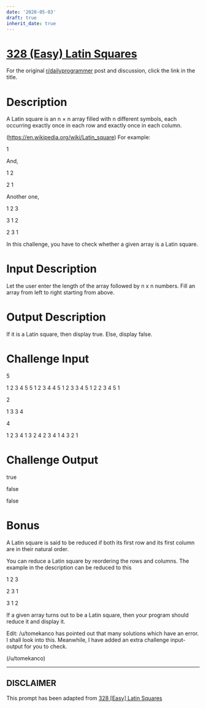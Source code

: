 ```yaml
---
date: '2020-05-03'
draft: true
inherit_date: true
---
```


# [328 (Easy) Latin Squares](https://www.reddit.com/r/dailyprogrammer/comments/6v29zk/170821_challenge_328_easy_latin_squares/)

For the original [r/dailyprogrammer](https://www.reddit.com/r/dailyprogrammer/) post and discussion, click the link in the title.

# Description
A Latin square is an n × n array filled with n different symbols, each occurring exactly once in each row and exactly once in each column.

(https://en.wikipedia.org/wiki/Latin_square)
For example:

1

And,

1 2

2 1

Another one, 

1 2 3 

3 1 2

2 3 1

In this challenge, you have to check whether a given array is a Latin square. 

# Input Description
Let the user enter the length of the array followed by n x n numbers. Fill an array from left to right starting from above. 

# Output Description
If it is a Latin square, then display true. Else, display false. 

# Challenge Input
5 

1 2 3 4 5 5 1 2 3 4 4 5 1 2 3 3 4 5 1 2 2 3 4 5 1

2

1 3 3 4

4

1 2 3 4 1 3 2 4 2 3 4 1 4 3 2 1 

# Challenge Output
true

false

false 

# Bonus
A Latin square is said to be reduced if both its first row and its first column are in their natural order.

You can reduce a Latin square by reordering the rows and columns. The example in the description can be reduced to this

1 2 3

2 3 1

3 1 2

If a given array turns out to be a Latin square, then your program should reduce it and display it. 

Edit: /u/tomekanco has pointed out that many solutions which have an error. I shall look into this. Meanwhile, I have added an extra challenge input-output for you to check. 

(/u/tomekanco)

----
## **DISCLAIMER**
This prompt has been adapted from [328 [Easy] Latin Squares](https://www.reddit.com/r/dailyprogrammer/comments/6v29zk/170821_challenge_328_easy_latin_squares/
)
